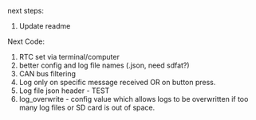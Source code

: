 next steps:
1. Update readme

Next Code:
1. RTC set via terminal/computer
5. better config and log file names (.json, need sdfat?)
7. CAN bus filtering
8. Log only on specific message received OR on button press.
2. Log file json header - TEST
3. log_overwrite - config value which allows logs to be overwritten if too many log files or SD card is out of space.